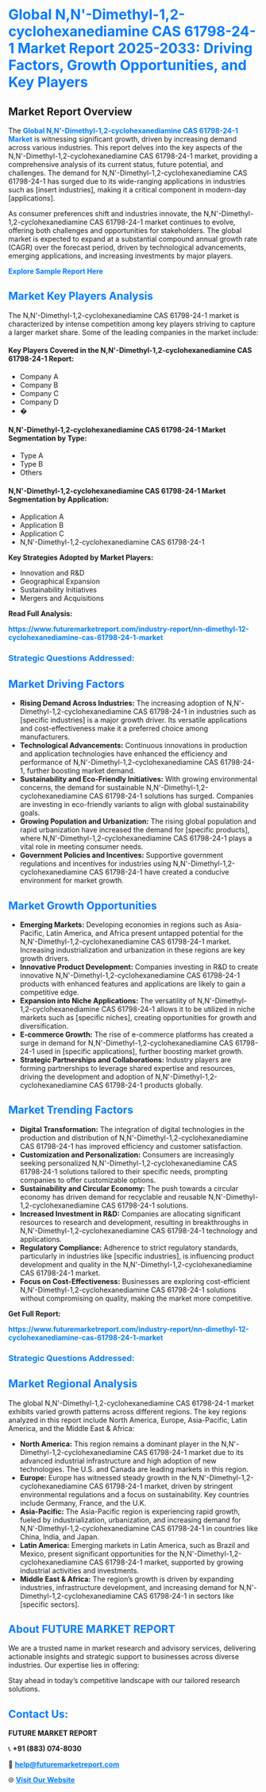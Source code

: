 <h1 style="color: #007BFF;">Global N,N'-Dimethyl-1,2-cyclohexanediamine CAS 61798-24-1 Market Report 2025-2033: Driving Factors, Growth Opportunities, and Key Players</h1>

<section id="overview">
<h2>Market Report Overview</h2>
<p>The <a href="https://www.futuremarketreport.com/industry-report/nn-dimethyl-12-cyclohexanediamine-cas-61798-24-1-market" style="color: #007BFF; text-decoration: none;"><strong>Global N,N'-Dimethyl-1,2-cyclohexanediamine CAS 61798-24-1 Market</strong></a> is witnessing significant growth, driven by increasing demand across various industries. This report delves into the key aspects of the N,N'-Dimethyl-1,2-cyclohexanediamine CAS 61798-24-1 market, providing a comprehensive analysis of its current status, future potential, and challenges. The demand for N,N'-Dimethyl-1,2-cyclohexanediamine CAS 61798-24-1 has surged due to its wide-ranging applications in industries such as [insert industries], making it a critical component in modern-day [applications].</p>
<p>As consumer preferences shift and industries innovate, the N,N'-Dimethyl-1,2-cyclohexanediamine CAS 61798-24-1 market continues to evolve, offering both challenges and opportunities for stakeholders. The global market is expected to expand at a substantial compound annual growth rate (CAGR) over the forecast period, driven by technological advancements, emerging applications, and increasing investments by major players.</p>
</section>

<section id="overview">
<p><a href="https://www.futuremarketreport.com/request-sample/reportId=111856" style="color: #007BFF; text-decoration: none;"><strong>Explore Sample Report Here</strong></a></p>
</section>

<section id="key-players">
<h2 style="color: #007BFF;">Market Key Players Analysis</h2>
<p>The N,N'-Dimethyl-1,2-cyclohexanediamine CAS 61798-24-1 market is characterized by intense competition among key players striving to capture a larger market share. Some of the leading companies in the market include:</p>
<h4>Key Players Covered in the N,N'-Dimethyl-1,2-cyclohexanediamine CAS 61798-24-1 Report:</h4>
<ul><li>Company A</li><li>Company B</li><li>Company C</li><li>Company D</li><li>�</li></ul>
<h4>N,N'-Dimethyl-1,2-cyclohexanediamine CAS 61798-24-1 Market Segmentation by Type:</h4>
<ul><li>Type A</li><li>Type B</li><li>Others</li></ul>

<h4>N,N'-Dimethyl-1,2-cyclohexanediamine CAS 61798-24-1 Market Segmentation by Application:</h4>
<ul><li>Application A</li><li>Application B</li><li>Application C</li><li>N,N&#039;-Dimethyl-1,2-cyclohexanediamine CAS 61798-24-1</li></ul>
<p><strong>Key Strategies Adopted by Market Players:</strong></p>
<ul>
<li>Innovation and R&D</li>
<li>Geographical Expansion</li>
<li>Sustainability Initiatives</li>
<li>Mergers and Acquisitions</li>
</ul>
</section>

<section>
<p><strong>Read Full Analysis: </strong></p><a href="https://www.futuremarketreport.com/industry-report/nn-dimethyl-12-cyclohexanediamine-cas-61798-24-1-market" style="color: #007BFF; text-decoration: none;"><strong>https://www.futuremarketreport.com/industry-report/nn-dimethyl-12-cyclohexanediamine-cas-61798-24-1-market</strong></a>
<h3 style="color: #007BFF;">Strategic Questions Addressed:</h3>
</section>

<section id="driving-factors">
<h2 style="color: #007BFF;">Market Driving Factors</h2>
<ul>
<li><strong>Rising Demand Across Industries:</strong> The increasing adoption of N,N'-Dimethyl-1,2-cyclohexanediamine CAS 61798-24-1 in industries such as [specific industries] is a major growth driver. Its versatile applications and cost-effectiveness make it a preferred choice among manufacturers.</li>
<li><strong>Technological Advancements:</strong> Continuous innovations in production and application technologies have enhanced the efficiency and performance of N,N'-Dimethyl-1,2-cyclohexanediamine CAS 61798-24-1, further boosting market demand.</li>
<li><strong>Sustainability and Eco-Friendly Initiatives:</strong> With growing environmental concerns, the demand for sustainable N,N'-Dimethyl-1,2-cyclohexanediamine CAS 61798-24-1 solutions has surged. Companies are investing in eco-friendly variants to align with global sustainability goals.</li>
<li><strong>Growing Population and Urbanization:</strong> The rising global population and rapid urbanization have increased the demand for [specific products], where N,N'-Dimethyl-1,2-cyclohexanediamine CAS 61798-24-1 plays a vital role in meeting consumer needs.</li>
<li><strong>Government Policies and Incentives:</strong> Supportive government regulations and incentives for industries using N,N'-Dimethyl-1,2-cyclohexanediamine CAS 61798-24-1 have created a conducive environment for market growth.</li>
</ul>
</section>

<section id="growth-opportunities">
<h2 style="color: #007BFF;">Market Growth Opportunities</h2>
<ul>
<li><strong>Emerging Markets:</strong> Developing economies in regions such as Asia-Pacific, Latin America, and Africa present untapped potential for the N,N'-Dimethyl-1,2-cyclohexanediamine CAS 61798-24-1 market. Increasing industrialization and urbanization in these regions are key growth drivers.</li>
<li><strong>Innovative Product Development:</strong> Companies investing in R&D to create innovative N,N'-Dimethyl-1,2-cyclohexanediamine CAS 61798-24-1 products with enhanced features and applications are likely to gain a competitive edge.</li>
<li><strong>Expansion into Niche Applications:</strong> The versatility of N,N'-Dimethyl-1,2-cyclohexanediamine CAS 61798-24-1 allows it to be utilized in niche markets such as [specific niches], creating opportunities for growth and diversification.</li>
<li><strong>E-commerce Growth:</strong> The rise of e-commerce platforms has created a surge in demand for N,N'-Dimethyl-1,2-cyclohexanediamine CAS 61798-24-1 used in [specific applications], further boosting market growth.</li>
<li><strong>Strategic Partnerships and Collaborations:</strong> Industry players are forming partnerships to leverage shared expertise and resources, driving the development and adoption of N,N'-Dimethyl-1,2-cyclohexanediamine CAS 61798-24-1 products globally.</li>
</ul>
</section>

<section id="trending-factors">
<h2 style="color: #007BFF;">Market Trending Factors</h2>
<ul>
<li><strong>Digital Transformation:</strong> The integration of digital technologies in the production and distribution of N,N'-Dimethyl-1,2-cyclohexanediamine CAS 61798-24-1 has improved efficiency and customer satisfaction.</li>
<li><strong>Customization and Personalization:</strong> Consumers are increasingly seeking personalized N,N'-Dimethyl-1,2-cyclohexanediamine CAS 61798-24-1 solutions tailored to their specific needs, prompting companies to offer customizable options.</li>
<li><strong>Sustainability and Circular Economy:</strong> The push towards a circular economy has driven demand for recyclable and reusable N,N'-Dimethyl-1,2-cyclohexanediamine CAS 61798-24-1 solutions.</li>
<li><strong>Increased Investment in R&D:</strong> Companies are allocating significant resources to research and development, resulting in breakthroughs in N,N'-Dimethyl-1,2-cyclohexanediamine CAS 61798-24-1 technology and applications.</li>
<li><strong>Regulatory Compliance:</strong> Adherence to strict regulatory standards, particularly in industries like [specific industries], is influencing product development and quality in the N,N'-Dimethyl-1,2-cyclohexanediamine CAS 61798-24-1 market.</li>
<li><strong>Focus on Cost-Effectiveness:</strong> Businesses are exploring cost-efficient N,N'-Dimethyl-1,2-cyclohexanediamine CAS 61798-24-1 solutions without compromising on quality, making the market more competitive.</li>
</ul>
</section>

<section>
<p><strong>Get Full Report: </strong></p><a href="https://www.futuremarketreport.com/industry-report/nn-dimethyl-12-cyclohexanediamine-cas-61798-24-1-market" style="color: #007BFF; text-decoration: none;"><strong>https://www.futuremarketreport.com/industry-report/nn-dimethyl-12-cyclohexanediamine-cas-61798-24-1-market</strong></a>
<h3 style="color: #007BFF;">Strategic Questions Addressed:</h3>
</section>


<section id="regional-analysis">
<h2 style="color: #007BFF;">Market Regional Analysis</h2>
<p>The global N,N'-Dimethyl-1,2-cyclohexanediamine CAS 61798-24-1 market exhibits varied growth patterns across different regions. The key regions analyzed in this report include North America, Europe, Asia-Pacific, Latin America, and the Middle East & Africa:</p>
<ul>
<li><strong>North America:</strong> This region remains a dominant player in the N,N'-Dimethyl-1,2-cyclohexanediamine CAS 61798-24-1 market due to its advanced industrial infrastructure and high adoption of new technologies. The U.S. and Canada are leading markets in this region.</li>
<li><strong>Europe:</strong> Europe has witnessed steady growth in the N,N'-Dimethyl-1,2-cyclohexanediamine CAS 61798-24-1 market, driven by stringent environmental regulations and a focus on sustainability. Key countries include Germany, France, and the U.K.</li>
<li><strong>Asia-Pacific:</strong> The Asia-Pacific region is experiencing rapid growth, fueled by industrialization, urbanization, and increasing demand for N,N'-Dimethyl-1,2-cyclohexanediamine CAS 61798-24-1 in countries like China, India, and Japan.</li>
<li><strong>Latin America:</strong> Emerging markets in Latin America, such as Brazil and Mexico, present significant opportunities for the N,N'-Dimethyl-1,2-cyclohexanediamine CAS 61798-24-1 market, supported by growing industrial activities and investments.</li>
<li><strong>Middle East & Africa:</strong> The region’s growth is driven by expanding industries, infrastructure development, and increasing demand for N,N'-Dimethyl-1,2-cyclohexanediamine CAS 61798-24-1 in sectors like [specific sectors].</li>
</ul>
</section>

<footer>
<h2 style="color: #007BFF;">About FUTURE MARKET REPORT</h2>
<p>We are a trusted name in market research and advisory services, delivering actionable insights and strategic support to businesses across diverse industries. Our expertise lies in offering:</p>

<p>Stay ahead in today’s competitive landscape with our tailored research solutions.</p>

<h2 style="color: #007BFF;">Contact Us:</h2>
<p><strong>FUTURE MARKET REPORT</strong></p>
<p>📞 <strong>+91 (883) 074-8030</strong></p>
<p>📧 <strong><a href="mailto:help@futuremarketreport.com" style="color: #007BFF;">help@futuremarketreport.com</a></strong></p>
<p>🌐 <strong><a href="https://www.futuremarketreport.com/" style="color: #007BFF;">Visit Our Website</a></strong></p>
</footer>